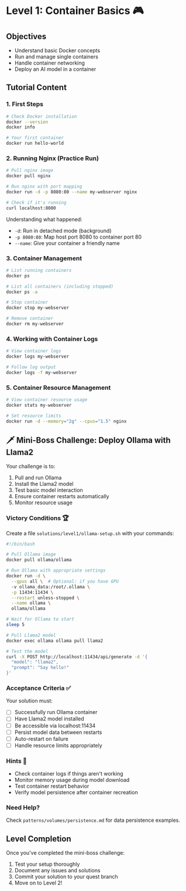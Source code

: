  # Level 1: Container Basics 🎮

## Objectives
- Understand basic Docker concepts
- Run and manage single containers
- Handle container networking
- Deploy an AI model in a container

## Tutorial Content

### 1. First Steps
```bash
# Check Docker installation
docker --version
docker info

# Your first container
docker run hello-world
```

### 2. Running Nginx (Practice Run)
```bash
# Pull nginx image
docker pull nginx

# Run nginx with port mapping
docker run -d -p 8080:80 --name my-webserver nginx

# Check if it's running
curl localhost:8080
```

Understanding what happened:
- `-d`: Run in detached mode (background)
- `-p 8080:80`: Map host port 8080 to container port 80
- `--name`: Give your container a friendly name

### 3. Container Management
```bash
# List running containers
docker ps

# List all containers (including stopped)
docker ps -a

# Stop container
docker stop my-webserver

# Remove container
docker rm my-webserver
```

### 4. Working with Container Logs
```bash
# View container logs
docker logs my-webserver

# Follow log output
docker logs -f my-webserver
```

### 5. Container Resource Management
```bash
# View container resource usage
docker stats my-webserver

# Set resource limits
docker run -d --memory="2g" --cpus="1.5" nginx
```

## 🗡️ Mini-Boss Challenge: Deploy Ollama with Llama2

Your challenge is to:
1. Pull and run Ollama
2. Install the Llama2 model
3. Test basic model interaction
4. Ensure container restarts automatically
5. Monitor resource usage

### Victory Conditions 🏆

Create a file `solutions/level1/ollama-setup.sh` with your commands:

```bash
#!/bin/bash

# Pull Ollama image
docker pull ollama/ollama

# Run Ollama with appropriate settings
docker run -d \
  --gpus all \  # Optional: if you have GPU
  -v ollama_data:/root/.ollama \
  -p 11434:11434 \
  --restart unless-stopped \
  --name ollama \
  ollama/ollama

# Wait for Ollama to start
sleep 5

# Pull Llama2 model
docker exec ollama ollama pull llama2

# Test the model
curl -X POST http://localhost:11434/api/generate -d '{
  "model": "llama2",
  "prompt": "Say hello!"
}'
```

### Acceptance Criteria ✅

Your solution must:
- [ ] Successfully run Ollama container
- [ ] Have Llama2 model installed
- [ ] Be accessible via localhost:11434
- [ ] Persist model data between restarts
- [ ] Auto-restart on failure
- [ ] Handle resource limits appropriately

### Hints 🎯
- Check container logs if things aren't working
- Monitor memory usage during model download
- Test container restart behavior
- Verify model persistence after container recreation

### Need Help? 
Check `patterns/volumes/persistence.md` for data persistence examples.

## Level Completion
Once you've completed the mini-boss challenge:
1. Test your setup thoroughly
2. Document any issues and solutions
3. Commit your solution to your quest branch
4. Move on to Level 2!